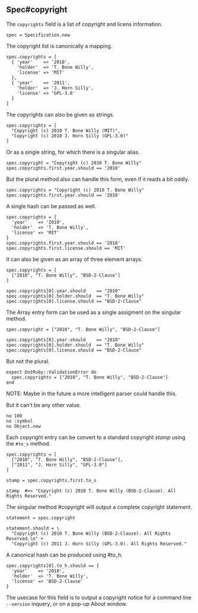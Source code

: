 ## Spec#copyright

The `copyrights` field is a list of copyright and licens information.

    spec = Specification.new

The copyright list is canonically a mapping.

    spec.copyrights = [
      { 'year'    => '2010',
        'holder'  => 'T. Bone Willy',
        'license' => 'MIT'
      },
      { 'year'    => '2011',
        'holder'  => 'J. Horn Silly',
        'license' => 'GPL-3.0'
      }
    ]

The copyrights can also be given as strings.

    spec.copyrights = [
      "Copyright (c) 2010 T. Bone Willy (MIT)",
      "Copyright (c) 2010 J. Horn Silly (GPL-3.0)"
    ]

Or as a single string, for which there is a singular alias.

    spec.copyright = "Copyright (c) 2010 T. Bone Willy"
    spec.copyrights.first.year.should == '2010'

But the plural method also can handle this form, even if it reads
a bit oddly.

    spec.copyrights = "Copyright (c) 2010 T. Bone Willy"
    spec.copyrights.first.year.should == '2010'

A single hash can be passed as well.

    spec.copyrights = {
      'year'    => '2010',
      'holder'  => 'T. Bone Willy',
      'license' => 'MIT'
    }
    spec.copyrights.first.year.should == '2010'
    spec.copyrights.first.license.should == 'MIT'

It can also be given as an array of three element arrays.

    spec.copyrights = [
      ["2010", "T. Bone Willy", "BSD-2-Clause"]
    ]

    spec.copyrights[0].year.should    == "2010"
    spec.copyrights[0].holder.should  == "T. Bone Willy"
    spec.copyrights[0].license.should == "BSD-2-Clause"

The Array entry form can be used as a single assigment
on the singular method.

    spec.copyright = ["2010", "T. Bone Willy", "BSD-2-Clause"]

    spec.copyrights[0].year.should    == "2010"
    spec.copyrights[0].holder.should  == "T. Bone Willy"
    spec.copyrights[0].license.should == "BSD-2-Clause"

But not the plural.

    expect DotRuby::ValidationError do
      spec.copyrights = ["2010", "T. Bone Willy", "BSD-2-Clause"]
    end

NOTE: Maybe in the future a more intelligent parser could handle this.

But it can't be any other value.

    no 100
    no :symbol
    no Object.new

Each copyright entry can be convert to a standard copyright _stamp_ using
the `#to_s` method.

    spec.copyrights = [
      ["2010", "T. Bone Willy", "BSD-2-Clause"],
      ["2011", "J. Horn Silly", "GPL-3.0"]
    ]

    stamp = spec.copyrights.first.to_s

    stamp  #=> "Copyright (c) 2010 T. Bone Willy (BSD-2-Clause). All Rights Reserved."

The singular method #copyright will output a complete copyright statement.

    statement = spec.copyright

    statement.should = \
      "Copyright (c) 2010 T. Bone Willy (BSD-2-Clause). All Rights Reserved.\n" +
      "Copyright (c) 2011 J. Horn Silly (GPL-3.0). All Rights Reserved."

A canonical hash can be produced using #to_h.

    spec.copyrights[0].to_h.should == {
      'year'    => '2010',
      'holder'  => 'T. Bone Willy',
      'license' => 'BSD-2-Clause'
    }

The usecase for this field is to output a copyright notice for a command
line `--version` inquery, or on a pop-up About window.

